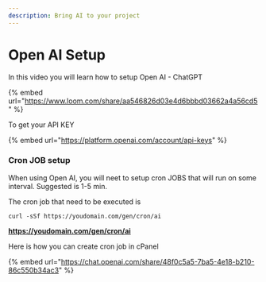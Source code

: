 ```yaml
---
description: Bring AI to your project
---
```


# Open AI Setup

In this video you will learn how to setup Open AI - ChatGPT

{% embed url="https://www.loom.com/share/aa546826d03e4d6bbbd03662a4a56cd5" %}

To get your API KEY

{% embed url="https://platform.openai.com/account/api-keys" %}

### Cron JOB setup

When using Open AI, you will neet to setup cron JOBS that will run on some interval. Suggested is 1-5 min.&#x20;

The cron job that need to be executed is

```
curl -sSf https://youdomain.com/gen/cron/ai
```

**https://youdomain.com/gen/cron/ai**

Here is how you can create cron job in cPanel

{% embed url="https://chat.openai.com/share/48f0c5a5-7ba5-4e18-b210-86c550b34ac3" %}
